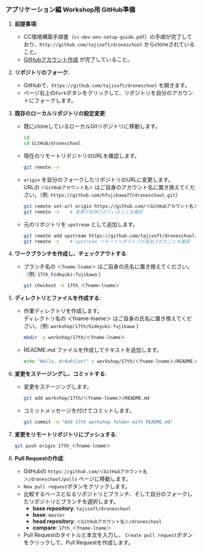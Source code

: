 ### アプリケーション編 Workshop用 GitHub準備
1. **前提事項**: 
   - CC環境構築手順書（`cc-dev-env-setup-guide.pdf`）の手順が完了しており、`http://github.com/tajisoft/droneschool` からcloneされていること。
   - [GitHubアカウント作成](https://docs.github.com/ja/get-started/start-your-journey/creating-an-account-on-github) が完了していること。

2. **リポジトリのフォーク**:
   - GitHubで、`https://github.com/tajisoft/droneschool` を開きます。
   - ページ右上の`Fork`ボタンをクリックして、リポジトリを自分のアカウントにフォークします。

3. **既存のローカルリポジトリの設定変更**:
   - 既にcloneしているローカルGitリポジトリに移動します。
     ```bash
     cd 
     cd GitHub/droneschool
     ```
   - 現在のリモートリポジトリのURLを確認します。
     ```bash
     git remote -v
     ```
   - `origin` を自分のフォークしたリポジトリのURLに変更します。  
     URLの `＜GitHubアカウント名＞` はご自身のアカウント名に置き換えてください。（例: `https://github.com/hfujikawa77/droneschool.git`）
     ```bash
     git remote set-url origin https://github.com/＜GitHubアカウント名＞/droneschool.git
     git remote -v    # 変更が反映されていることを確認
     ```
   - 元のリポジトリを `upstream` として追加します。
     ```bash
     git remote add upstream https://github.com/tajisoft/droneschool.git
     git remote -v    # upstream リモートリポジトリが追加されたことを確認
     ```

1. **ワークブランチを作成し、チェックアウトする**:
   - ブランチ名の `＜fname-lname＞` はご自身の氏名に置き換えてください。（例: `17th_hideyuki-fujikawa` ）
     ```bash
     git checkout -b 17th_＜fname-lname＞
     ```

2. **ディレクトリとファイルを作成する**:
   - 作業ディレクトリを作成します。  
     ディレクトリ名の ＜fname-lname＞ はご自身の氏名に置き換えてください。（例: `workshop/17th/hideyuki-fujikawa` ）
     ```bash
     mkdir -p workshop/17th/＜fname-lname＞
     ```
   - README.md ファイルを作成してテキストを追加します。
     ```bash
     echo "Hello, ArduPilot!" > workshop/17th/＜fname-lname＞/README.md
     ```

1. **変更をステージングし、コミットする**:
   - 変更をステージングします。
     ```bash
     git add workshop/17th/＜fname-lname＞/README.md
     ```
   - コミットメッセージを付けてコミットします。
     ```bash
     git commit -m "Add 17th workshop folder with README.md"
     ```

2. **変更をリモートリポジトリにプッシュする**:
   ```bash
   git push origin 17th_＜fname-lname＞
   ```

3. **Pull Requestの作成**:
   - GitHubの `https://github.com/＜GitHubアカウント名＞/droneschool/pulls` ページに移動します。
   - `New pull request`ボタンをクリックします。
   - 比較するベースとなるリポジトリとブランチ、そして自分のフォークしたリポジトリとブランチを選択します。
     - **base repository**: `tajisoft/droneschool`
     - **base**: `master`
     - **head repository**: `＜GitHubアカウント名＞/droneschool`
     - **compare**: `17th_＜fname-lname＞`
   - Pull Requestのタイトルと本文を入力し、 `Create pull request`ボタンをクリックして、Pull Requestを作成します。

